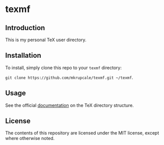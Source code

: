 # texmf

## Introduction

This is my personal TeX user directory.

## Installation

To install, simply clone this repo to your `texmf` directory:

`git clone https://github.com/mkrupcale/texmf.git ~/texmf`.

## Usage

See the official [documentation](https://tug.org/tds/) on the TeX directory structure.

## License

The contents of this repository are licensed under the MIT license, except where otherwise noted.
